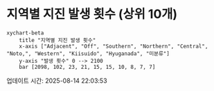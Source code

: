 # 지역별 지진 발생 횟수 (상위 10개)

```mermaid
xychart-beta
    title "지역별 지진 발생 횟수"
    x-axis ["Adjacent", "Off", "Southern", "Northern", "Central", "Noto,", "Western", "Kiisuido", "Hyuganada", "미분류"]
    y-axis "발생 횟수" 0 --> 2100
    bar [2098, 102, 23, 21, 15, 15, 10, 8, 7, 7]
```

업데이트 시간: 2025-08-14 22:03:53
